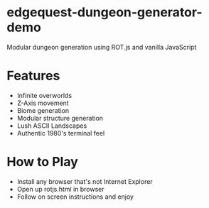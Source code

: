 # edgequest-dungeon-generator-demo
Modular dungeon generation using ROT.js and vanilla JavaScript

# Features
  - Infinite overworlds
  - Z-Axis movement
  - Biome generation
  - Modular structure generation
  - Lush ASCII Landscapes
  - Authentic 1980's terminal feel

# How to Play
  - Install any browser that's not Internet Explorer
  - Open up rotjs.html in browser
  - Follow on screen instructions and enjoy
